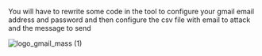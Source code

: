 You will have to rewrite some code in the tool to configure your gmail email address and password and then configure the csv file with email to attack and the message to send

![logo_gmail_mass (1)](https://github.com/user-attachments/assets/318e7059-20f1-4d0b-a4ef-3107708d63cb)
